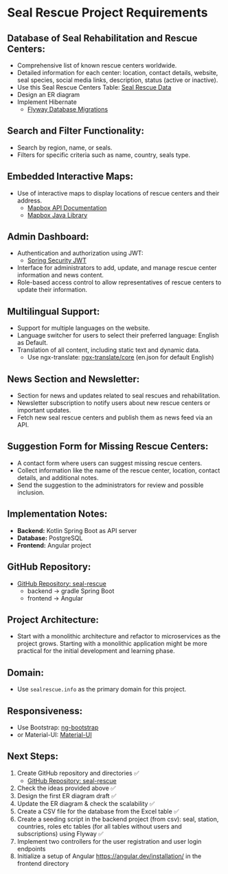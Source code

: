 # Seal Rescue Project Requirements

## Database of Seal Rehabilitation and Rescue Centers:
- Comprehensive list of known rescue centers worldwide.
- Detailed information for each center: location, contact details, website, seal species, social media links, description, status (active or inactive).
- Use this Seal Rescue Centers Table: [Seal Rescue Data](https://docs.google.com/spreadsheets/d/1KJbuNZ3RghM8SwCH7SURQwav468E0BKiNhXqxxqjEvE/edit?gid=0#gid=0)
- Design an ER diagram
- Implement Hibernate
    - [Flyway Database Migrations](https://www.baeldung.com/database-migrations-with-flyway)

## Search and Filter Functionality:
- Search by region, name, or seals.
- Filters for specific criteria such as name, country, seals type.

## Embedded Interactive Maps:
- Use of interactive maps to display locations of rescue centers and their address.
    - [Mapbox API Documentation](https://docs.mapbox.com/api/overview/)
    - [Mapbox Java Library](https://github.com/mapbox/mapbox-java)

## Admin Dashboard:
- Authentication and authorization using JWT:
    - [Spring Security JWT](https://docs.spring.io/spring-security/reference/servlet/oauth2/resource-server/jwt.html)
- Interface for administrators to add, update, and manage rescue center information and news content.
- Role-based access control to allow representatives of rescue centers to update their information.

## Multilingual Support:
- Support for multiple languages on the website.
- Language switcher for users to select their preferred language: English as Default.
- Translation of all content, including static text and dynamic data.
    - Use ngx-translate: [ngx-translate/core](https://github.com/ngx-translate/core) (en.json for default English)

## News Section and Newsletter:
- Section for news and updates related to seal rescues and rehabilitation.
- Newsletter subscription to notify users about new rescue centers or important updates.
- Fetch new seal rescue centers and publish them as news feed via an API.

## Suggestion Form for Missing Rescue Centers:
- A contact form where users can suggest missing rescue centers.
- Collect information like the name of the rescue center, location, contact details, and additional notes.
- Send the suggestion to the administrators for review and possible inclusion.

## Implementation Notes:
- **Backend:** Kotlin Spring Boot as API server
- **Database:** PostgreSQL
- **Frontend:** Angular project

## GitHub Repository:
- [GitHub Repository: seal-rescue](https://github.com/AlexMikhaylov/seal-rescue)
    - backend → gradle Spring Boot
    - frontend → Angular

## Project Architecture:
- Start with a monolithic architecture and refactor to microservices as the project grows. Starting with a monolithic application might be more practical for the initial development and learning phase.

## Domain:
- Use `sealrescue.info` as the primary domain for this project.

## Responsiveness:
- Use Bootstrap: [ng-bootstrap](https://ng-bootstrap.github.io/#/home)
- or Material-UI: [Material-UI](https://material.angular.io/)

## Next Steps:
1. Create GitHub repository and directories ✅
    - [GitHub Repository: seal-rescue](https://github.com/AlexMikhaylov/seal-rescue)
2. Check the ideas provided above ✅
3. Design the first ER diagram draft ✅
4. Update the ER diagram & check the scalability ✅
5. Create a CSV file for the database from the Excel table ✅
6. Create a seeding script in the backend project (from csv): seal, station, countries, roles etc tables (for all tables without users and subscriptions) using Flyway ✅
7. Implement two controllers for the user registration and user login endpoints
8. Initialize a setup of Angular https://angular.dev/installation/ in the frontend directory


